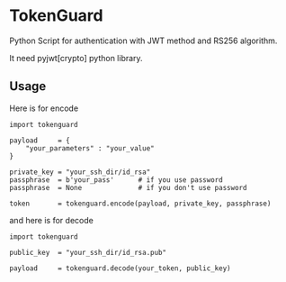 # TokenGuard

Python Script for authentication with JWT method and RS256 algorithm.

It need pyjwt[crypto] python library.

## Usage

Here is for encode

    import tokenguard

    payload     = {
        "your_parameters" : "your_value"
    }

    private_key = "your_ssh_dir/id_rsa"
    passphrase  = b'your_pass'      # if you use password
    passphrase  = None              # if you don't use password

    token       = tokenguard.encode(payload, private_key, passphrase)

and here is for decode

    import tokenguard

    public_key  = "your_ssh_dir/id_rsa.pub"

    payload     = tokenguard.decode(your_token, public_key)
